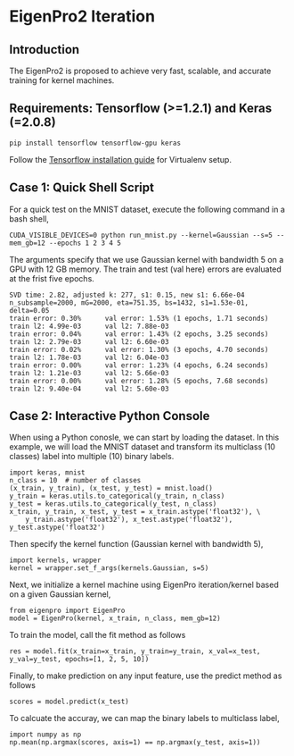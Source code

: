 # EigenPro2 Iteration

## Introduction
The EigenPro2 is proposed to achieve very fast, scalable, and accurate training for kernel machines.

## Requirements: Tensorflow (>=1.2.1) and Keras (=2.0.8)
```
pip install tensorflow tensorflow-gpu keras
```
Follow the [Tensorflow installation guide](https://www.tensorflow.org/install/install_linux) for Virtualenv setup.


## Case 1: Quick Shell Script
For a quick test on the MNIST dataset, execute the following command in a bash shell,
```
CUDA_VISIBLE_DEVICES=0 python run_mnist.py --kernel=Gaussian --s=5 --mem_gb=12 --epochs 1 2 3 4 5
```

The arguments specify that we use Gaussian kernel with bandwidth 5 on a GPU with 12 GB memory.
The train and test (val here) errors are evaluated at the frist five epochs.
```
SVD time: 2.82, adjusted k: 277, s1: 0.15, new s1: 6.66e-04
n_subsample=2000, mG=2000, eta=751.35, bs=1432, s1=1.53e-01, delta=0.05
train error: 0.30%      val error: 1.53% (1 epochs, 1.71 seconds)       train l2: 4.99e-03      val l2: 7.88e-03
train error: 0.04%      val error: 1.43% (2 epochs, 3.25 seconds)       train l2: 2.79e-03      val l2: 6.60e-03
train error: 0.02%      val error: 1.30% (3 epochs, 4.70 seconds)       train l2: 1.78e-03      val l2: 6.04e-03
train error: 0.00%      val error: 1.23% (4 epochs, 6.24 seconds)       train l2: 1.21e-03      val l2: 5.66e-03
train error: 0.00%      val error: 1.28% (5 epochs, 7.68 seconds)       train l2: 9.40e-04      val l2: 5.60e-03
```

## Case 2: Interactive Python Console
When using a Python conosle, we can start by loading the dataset.
In this example, we will load the MNIST dataset and transform its multiclass (10 classes) label
into multiple (10) binary labels.
```
import keras, mnist
n_class = 10  # number of classes
(x_train, y_train), (x_test, y_test) = mnist.load()
y_train = keras.utils.to_categorical(y_train, n_class)
y_test = keras.utils.to_categorical(y_test, n_class)
x_train, y_train, x_test, y_test = x_train.astype('float32'), \
    y_train.astype('float32'), x_test.astype('float32'), y_test.astype('float32')
```
Then specify the kernel function (Gaussian kernel with bandwidth 5),
```
import kernels, wrapper
kernel = wrapper.set_f_args(kernels.Gaussian, s=5)
```

Next, we initialize a kernel machine using EigenPro iteration/kernel based on a given Gaussian kernel,
```
from eigenpro import EigenPro
model = EigenPro(kernel, x_train, n_class, mem_gb=12)
```
To train the model, call the fit method as follows 
```
res = model.fit(x_train=x_train, y_train=y_train, x_val=x_test, y_val=y_test, epochs=[1, 2, 5, 10])
```
Finally, to make prediction on any input feature, use the predict method as follows
```
scores = model.predict(x_test)
```
To calcuate the accuray, we can map the binary labels to multiclass label,
```
import numpy as np
np.mean(np.argmax(scores, axis=1) == np.argmax(y_test, axis=1))
```

